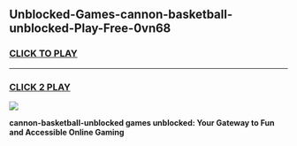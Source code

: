 
## Unblocked-Games-cannon-basketball-unblocked-Play-Free-0vn68
<h3>
<a href="https://premium76.site?title=cannon-basketball-unblocked&ref=12A">CLICK TO PLAY</a></h3>
<hr>

<h3>
<a href="https://premium76.site?title=cannon-basketball-unblocked&ref=12A">CLICK 2 PLAY</a>
  
</h3>

<a href="https://premium76.site?title=cannon-basketball-unblocked&ref=12A"><img src="https://clearcache.store/games.png"></a>


**cannon-basketball-unblocked games unblocked: Your Gateway to Fun and Accessible Online Gaming**
